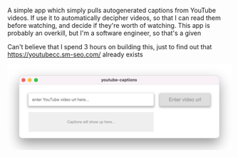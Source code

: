 A simple app which simply pulls autogenerated captions from YouTube videos. If use it to automatically decipher videos, so that I can read them before watching, and decide if they're worth of watching. This app is probably an overkill, but I'm a software engineer, so that's a given

Can't believe that I spend 3 hours on building this, just to find out that https://youtubecc.sm-seo.com/ already exists

![app_preview.gif](docs/app_preview.gif)
